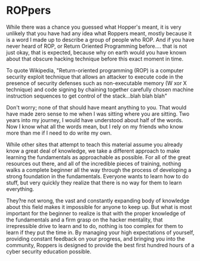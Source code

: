 #  ROPpers
While there was a chance you guessed what Hopper's meant, it is very unlikely that you have had any idea what Roppers meant, mostly because it is a word I made up to describe a group of people who ROP. And if you have never heard of ROP, or Return Oriented Programming before.... that is not just okay, that is expected, because why on earth would you have known about that obscure hacking technique before this exact moment in time.

To quote Wikipedia, "Return-oriented programming (ROP) is a computer security exploit technique that allows an attacker to execute code in the presence of security defenses such as non-executable memory (W xor X technique) and code signing by chaining together carefully chosen machine instruction sequences to get control of the stack...blah blah blah"

Don't worry; none of that should have meant anything to you. That would have made zero sense to me when I was sitting where you are sitting. Two years into my journey, I would have understood about half of the words. Now I know what all the words mean, but I rely on my friends who know more than me if I need to do write my own.

While other sites that attempt to teach this material assume you already know a great deal of knowledge, we take a different approach to make learning the fundamentals as approachable as possible. For all of the great resources out there, and all of the incredible pieces of training, nothing walks a complete beginner all the way through the process of developing a strong foundation in the fundamentals. Everyone wants to learn how to do stuff, but very quickly they realize that there is no way for them to learn everything.

They?re not wrong, the vast and constantly expanding body of knowledge about this field makes it impossible for anyone to keep up. But what is most important for the beginner to realize is that with the proper knowledge of the fundamentals and a firm grasp on the hacker mentality, that irrepressible drive to learn and to do, nothing is too complex for them to learn if they put the time in. By managing your high expectations of yourself, providing constant feedback on your progress, and bringing you into the community, Roppers is designed to provide the best first hundred hours of a cyber security education possible.
